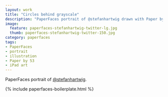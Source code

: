 ```yaml
---
layout: work
title: "Circles behind grayscale"
description: "PaperFaces portrait of @stefanhartwig drawn with Paper by 53 on an iPad."
image: 
  feature: paperfaces-stefanhartwig-twitter-lg.jpg
  thumb: paperfaces-stefanhartwig-twitter-150.jpg
category: paperfaces
tags: 
- PaperFaces
- portrait
- illustration
- Paper by 53
- iPad art
---
```


PaperFaces portrait of [@stefanhartwig](http://twitter.com/stefanhartwig).

{% include paperfaces-boilerplate.html %}